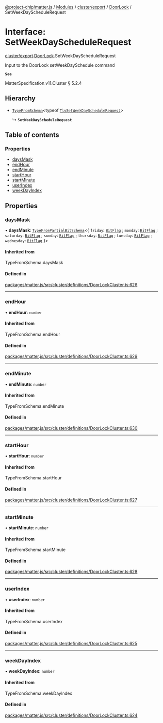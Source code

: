 [@project-chip/matter.js](../README.md) / [Modules](../modules.md) / [cluster/export](../modules/cluster_export.md) / [DoorLock](../modules/cluster_export.DoorLock.md) / SetWeekDayScheduleRequest

# Interface: SetWeekDayScheduleRequest

[cluster/export](../modules/cluster_export.md).[DoorLock](../modules/cluster_export.DoorLock.md).SetWeekDayScheduleRequest

Input to the DoorLock setWeekDaySchedule command

**`See`**

MatterSpecification.v11.Cluster § 5.2.4

## Hierarchy

- [`TypeFromSchema`](../modules/tlv_export.md#typefromschema)\<typeof [`TlvSetWeekDayScheduleRequest`](../modules/cluster_export.DoorLock.md#tlvsetweekdayschedulerequest)\>

  ↳ **`SetWeekDayScheduleRequest`**

## Table of contents

### Properties

- [daysMask](cluster_export.DoorLock.SetWeekDayScheduleRequest.md#daysmask)
- [endHour](cluster_export.DoorLock.SetWeekDayScheduleRequest.md#endhour)
- [endMinute](cluster_export.DoorLock.SetWeekDayScheduleRequest.md#endminute)
- [startHour](cluster_export.DoorLock.SetWeekDayScheduleRequest.md#starthour)
- [startMinute](cluster_export.DoorLock.SetWeekDayScheduleRequest.md#startminute)
- [userIndex](cluster_export.DoorLock.SetWeekDayScheduleRequest.md#userindex)
- [weekDayIndex](cluster_export.DoorLock.SetWeekDayScheduleRequest.md#weekdayindex)

## Properties

### daysMask

• **daysMask**: [`TypeFromPartialBitSchema`](../modules/schema_export.md#typefrompartialbitschema)\<\{ `friday`: [`BitFlag`](../modules/schema_export.md#bitflag) ; `monday`: [`BitFlag`](../modules/schema_export.md#bitflag) ; `saturday`: [`BitFlag`](../modules/schema_export.md#bitflag) ; `sunday`: [`BitFlag`](../modules/schema_export.md#bitflag) ; `thursday`: [`BitFlag`](../modules/schema_export.md#bitflag) ; `tuesday`: [`BitFlag`](../modules/schema_export.md#bitflag) ; `wednesday`: [`BitFlag`](../modules/schema_export.md#bitflag)  }\>

#### Inherited from

TypeFromSchema.daysMask

#### Defined in

[packages/matter.js/src/cluster/definitions/DoorLockCluster.ts:626](https://github.com/project-chip/matter.js/blob/6d3b6a5d957d88a9231d6ecab4bb41f8133112be/packages/matter.js/src/cluster/definitions/DoorLockCluster.ts#L626)

___

### endHour

• **endHour**: `number`

#### Inherited from

TypeFromSchema.endHour

#### Defined in

[packages/matter.js/src/cluster/definitions/DoorLockCluster.ts:629](https://github.com/project-chip/matter.js/blob/6d3b6a5d957d88a9231d6ecab4bb41f8133112be/packages/matter.js/src/cluster/definitions/DoorLockCluster.ts#L629)

___

### endMinute

• **endMinute**: `number`

#### Inherited from

TypeFromSchema.endMinute

#### Defined in

[packages/matter.js/src/cluster/definitions/DoorLockCluster.ts:630](https://github.com/project-chip/matter.js/blob/6d3b6a5d957d88a9231d6ecab4bb41f8133112be/packages/matter.js/src/cluster/definitions/DoorLockCluster.ts#L630)

___

### startHour

• **startHour**: `number`

#### Inherited from

TypeFromSchema.startHour

#### Defined in

[packages/matter.js/src/cluster/definitions/DoorLockCluster.ts:627](https://github.com/project-chip/matter.js/blob/6d3b6a5d957d88a9231d6ecab4bb41f8133112be/packages/matter.js/src/cluster/definitions/DoorLockCluster.ts#L627)

___

### startMinute

• **startMinute**: `number`

#### Inherited from

TypeFromSchema.startMinute

#### Defined in

[packages/matter.js/src/cluster/definitions/DoorLockCluster.ts:628](https://github.com/project-chip/matter.js/blob/6d3b6a5d957d88a9231d6ecab4bb41f8133112be/packages/matter.js/src/cluster/definitions/DoorLockCluster.ts#L628)

___

### userIndex

• **userIndex**: `number`

#### Inherited from

TypeFromSchema.userIndex

#### Defined in

[packages/matter.js/src/cluster/definitions/DoorLockCluster.ts:625](https://github.com/project-chip/matter.js/blob/6d3b6a5d957d88a9231d6ecab4bb41f8133112be/packages/matter.js/src/cluster/definitions/DoorLockCluster.ts#L625)

___

### weekDayIndex

• **weekDayIndex**: `number`

#### Inherited from

TypeFromSchema.weekDayIndex

#### Defined in

[packages/matter.js/src/cluster/definitions/DoorLockCluster.ts:624](https://github.com/project-chip/matter.js/blob/6d3b6a5d957d88a9231d6ecab4bb41f8133112be/packages/matter.js/src/cluster/definitions/DoorLockCluster.ts#L624)
